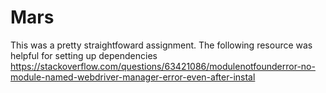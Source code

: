 # Mars
This was a pretty straightfoward assignment. 
The following resource was helpful for setting up dependencies
https://stackoverflow.com/questions/63421086/modulenotfounderror-no-module-named-webdriver-manager-error-even-after-instal
